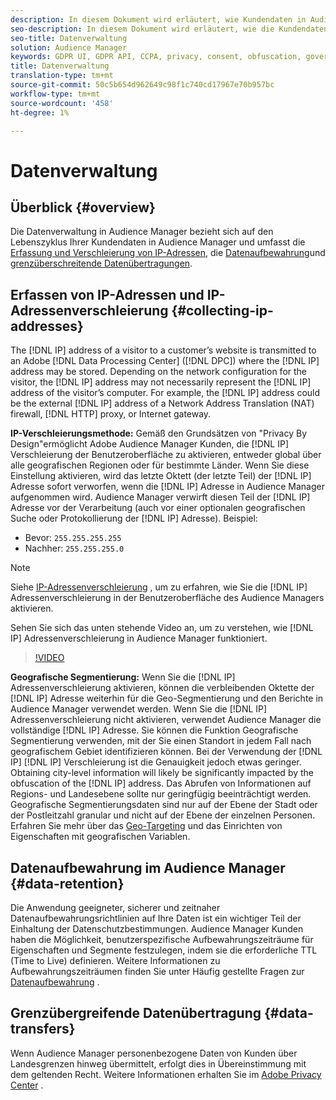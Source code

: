 ```yaml
---
description: In diesem Dokument wird erläutert, wie Kundendaten in Audience Manager geregelt werden.
seo-description: In diesem Dokument wird erläutert, wie die Kundendaten im Audience Manager geregelt werden.
seo-title: Datenverwaltung
solution: Audience Manager
keywords: GDPR UI, GDPR API, CCPA, privacy, consent, obfuscation, governance
title: Datenverwaltung
translation-type: tm+mt
source-git-commit: 50c5b654d962649c98f1c740cd17967e70b957bc
workflow-type: tm+mt
source-wordcount: '458'
ht-degree: 1%

---
```



# Datenverwaltung

## Überblick {#overview}

Die Datenverwaltung in Audience Manager bezieht sich auf den Lebenszyklus Ihrer Kundendaten in Audience Manager und umfasst die [Erfassung und Verschleierung von IP-Adressen](data-governance.md#collecting-ip-addresses), die [Datenaufbewahrung](data-governance.md#data-retention)und [grenzüberschreitende Datenübertragungen](data-governance.md#data-transfers).

## Erfassen von IP-Adressen und IP-Adressenverschleierung {#collecting-ip-addresses}

The [!DNL IP] address of a visitor to a customer’s website is transmitted to an Adobe [!DNL Data Processing Center] ([!DNL DPC]) where the [!DNL IP] address may be stored. Depending on the network configuration for the visitor, the [!DNL IP] address may not necessarily represent the [!DNL IP] address of the visitor’s computer. For example, the [!DNL IP] address could be the external [!DNL IP] address of a Network Address Translation (NAT) firewall, [!DNL HTTP] proxy, or Internet gateway.

**IP-Verschleierungsmethode:** Gemäß den Grundsätzen von &quot;Privacy By Design&quot;ermöglicht Adobe Audience Manager Kunden, die [!DNL IP] Verschleierung der Benutzeroberfläche zu aktivieren, entweder global über alle geografischen Regionen oder für bestimmte Länder. Wenn Sie diese Einstellung aktivieren, wird das letzte Oktett (der letzte Teil) der [!DNL IP] Adresse sofort verworfen, wenn die [!DNL IP] Adresse in Audience Manager aufgenommen wird. Audience Manager verwirft diesen Teil der [!DNL IP] Adresse vor der Verarbeitung (auch vor einer optionalen geografischen Suche oder Protokollierung der [!DNL IP] Adresse). Beispiel:

* Bevor: `255.255.255.255`
* Nachher: `255.255.255.0`

>[!NOTE]
>
>Siehe [IP-Adressenverschleierung](../../features/administration/ip-obfuscation.md) , um zu erfahren, wie Sie die [!DNL IP] Adressenverschleierung in der Benutzeroberfläche des Audience Managers aktivieren.

Sehen Sie sich das unten stehende Video an, um zu verstehen, wie [!DNL IP] Adressenverschleierung in Audience Manager funktioniert.

>[!VIDEO](https://video.tv.adobe.com/v/27218/)

**Geografische Segmentierung:** Wenn Sie die [!DNL IP] Adressenverschleierung aktivieren, können die verbleibenden Oktette der [!DNL IP] Adresse weiterhin für die Geo-Segmentierung und den Berichte in Audience Manager verwendet werden. Wenn Sie die [!DNL IP] Adressenverschleierung nicht aktivieren, verwendet Audience Manager die vollständige [!DNL IP] Adresse. Sie können die Funktion Geografische Segmentierung verwenden, mit der Sie einen Standort in jedem Fall nach geografischem Gebiet identifizieren können. Bei der Verwendung der [!DNL IP] [!DNL IP] Verschleierung ist die Genauigkeit jedoch etwas geringer. Obtaining city-level information will likely be significantly impacted by the obfuscation of the [!DNL IP] address. Das Abrufen von Informationen auf Regions- und Landesebene sollte nur geringfügig beeinträchtigt werden. Geografische Segmentierungsdaten sind nur auf der Ebene der Stadt oder der Postleitzahl granular und nicht auf der Ebene der einzelnen Personen. Erfahren Sie mehr über das [Geo-Targeting](../../features/traits/trait-geotarget-keys.md) und das Einrichten von Eigenschaften mit geografischen Variablen.

## Datenaufbewahrung im Audience Manager {#data-retention}

Die Anwendung geeigneter, sicherer und zeitnaher Datenaufbewahrungsrichtlinien auf Ihre Daten ist ein wichtiger Teil der Einhaltung der Datenschutzbestimmungen. Audience Manager Kunden haben die Möglichkeit, benutzerspezifische Aufbewahrungszeiträume für Eigenschaften und Segmente festzulegen, indem sie die erforderliche TTL (Time to Live) definieren. Weitere Informationen zu Aufbewahrungszeiträumen finden Sie unter Häufig gestellte Fragen zur [Datenaufbewahrung](../../faq/faq-privacy.md) .

## Grenzübergreifende Datenübertragung {#data-transfers}

Wenn Audience Manager personenbezogene Daten von Kunden über Landesgrenzen hinweg übermittelt, erfolgt dies in Übereinstimmung mit dem geltenden Recht. Weitere Informationen erhalten Sie im [Adobe Privacy Center](https://www.adobe.com/privacy/eudatatransfers.html) .